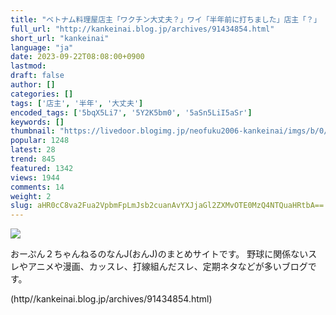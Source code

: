 ```yaml
---
title: "ベトナム料理屋店主「ワクチン大丈夫？」ワイ「半年前に打ちました」店主「？」 "
full_url: "http://kankeinai.blog.jp/archives/91434854.html"
short_url: "kankeinai"
language: "ja"
date: 2023-09-22T08:08:00+0900
lastmod: 
draft: false
author: []
categories: []
tags: ['店主', '半年', '大丈夫']
encoded_tags: ['5bqX5Li7', '5Y2K5bm0', '5aSn5LiI5aSr']
keywords: []
thumbnail: "https://livedoor.blogimg.jp/neofuku2006-kankeinai/imgs/b/0/b04b59fb-s.jpg"
popular: 1248
latest: 28
trend: 845
featured: 1342
views: 1944
comments: 14
weight: 2
slug: aHR0cC8va2Fua2VpbmFpLmJsb2cuanAvYXJjaGl2ZXMvOTE0MzQ4NTQuaHRtbA==
---
```


![](https://livedoor.blogimg.jp/neofuku2006-kankeinai/imgs/b/0/b04b59fb-s.jpg)

<div> <p id='blog-description'>おーぷん２ちゃんねるのなんJ(おんJ)のまとめサイトです。 野球に関係ないスレやアニメや漫画、カッスレ、打線組んだスレ、定期ネタなどが多いブログです。</p> </div>

(http//kankeinai.blog.jp/archives/91434854.html)
